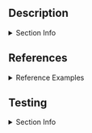 ## Description
<details>
<summary>Section Info</summary>
  <p>

  > Add a short description about your pull-request here.<br />
  > The description should not be more than a paragraph,<br />
  > unless the work warrant it.<br />
  </p>
</details>
<!-- Enter Information Below This Line -->


## References
<details>
  <summary>Reference Examples</summary>
  <p>

  > - Jira: https://jira.com/jira-1234
  > - Slack Context: https://org.slack.com/archives/ABCD/1234
  > - Ref: https://resource.com/something/we/found/useful
  > - Related to: https://github.com/owner/repo/pull/123
  > - Blocked by: https://github.com/owner/repo/pull/123
  </p>
</details>
<!-- Enter Information Below This Line -->


## Testing
<details>
  <summary>Section Info</summary>
  <p>

  > Add bullet points on how to test, if applicable.
  </p>
</details>
<!-- Enter Information Below This Line -->

